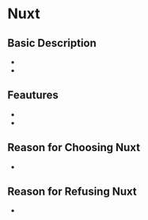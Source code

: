 # Nuxt

## Basic Description
- 
- 

## Feautures
- 
-

## Reason for Choosing Nuxt
- 

## Reason for Refusing Nuxt
- 